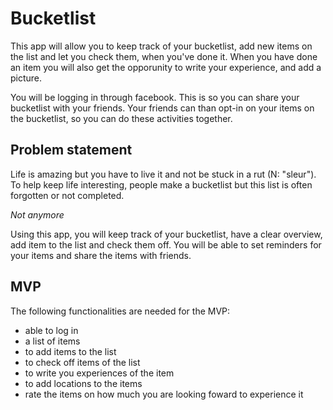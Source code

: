 # Bucketlist
This app will allow you to keep track of your bucketlist, add new items on the list and let you check them, when you've done it.
When you have done an item you will also get the opporunity to write your experience, and add a picture.

You will be logging in through facebook. This is so you can share your bucketlist with your friends. Your friends can than opt-in on your items on the bucketlist, so you can do these activities together.

## Problem statement
Life is amazing but you have to live it and not be stuck in a rut (N: "sleur"). To help keep life interesting, people make a bucketlist but this list is often forgotten or not completed.

_*Not anymore*_

Using this app, you will keep track of your bucketlist, have a clear overview, add item to the list and check them off. You will be able to set reminders for your items and share the items with friends. 

## MVP
The following functionalities are needed for the MVP:
* able to log in
* a list of items
* to add items to the list
* to check off items of the list
* to write you experiences of the item
* to add locations to the items
* rate the items on how much you are looking foward to experience it



